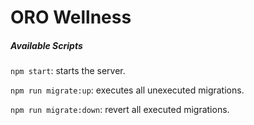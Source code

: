 # ORO Wellness

##### Available Scripts
`npm start`: starts the server.

`npm run migrate:up`: executes all unexecuted migrations.

`npm run migrate:down`: revert all executed migrations.

